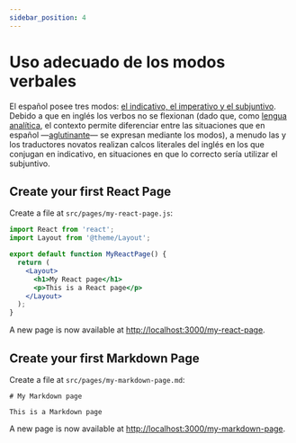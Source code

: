 ```yaml
---
sidebar_position: 4
---
```


# Uso adecuado de los modos verbales

El español posee tres modos: [el indicativo, el imperativo y el subjuntivo](https://www.aboutespanol.com/los-modos-verbales-2879639). Debido a que en inglés los verbos no se flexionan (dado que, como [lengua analítica](https://en.wikipedia.org/wiki/Analytic_language), el contexto permite diferenciar entre las situaciones que en español ―[aglutinante](https://en.wikipedia.org/wiki/Agglutinative_language)― se expresan mediante los modos), a menudo las y los traductores novatos realizan calcos literales del inglés en los que conjugan en indicativo, en situaciones en que lo correcto sería utilizar el subjuntivo.

## Create your first React Page

Create a file at `src/pages/my-react-page.js`:

```jsx title="src/pages/my-react-page.js"
import React from 'react';
import Layout from '@theme/Layout';

export default function MyReactPage() {
  return (
    <Layout>
      <h1>My React page</h1>
      <p>This is a React page</p>
    </Layout>
  );
}
```

A new page is now available at [http://localhost:3000/my-react-page](http://localhost:3000/my-react-page).

## Create your first Markdown Page

Create a file at `src/pages/my-markdown-page.md`:

```mdx title="src/pages/my-markdown-page.md"
# My Markdown page

This is a Markdown page
```

A new page is now available at [http://localhost:3000/my-markdown-page](http://localhost:3000/my-markdown-page).
